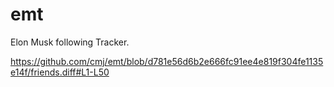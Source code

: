 # emt
Elon Musk following Tracker.

https://github.com/cmj/emt/blob/d781e56d6b2e666fc91ee4e819f304fe1135e14f/friends.diff#L1-L50
